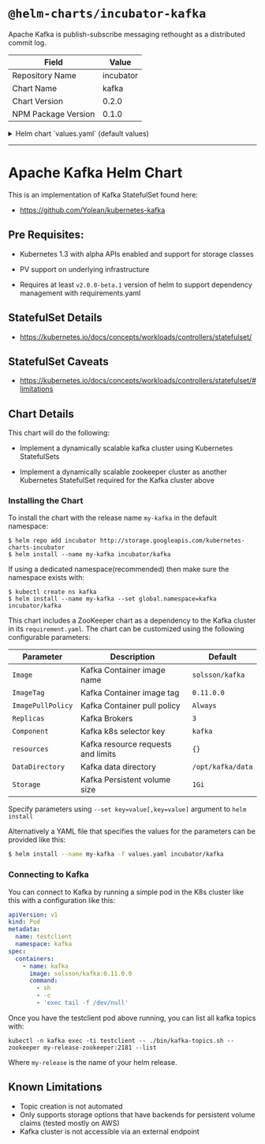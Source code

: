 # `@helm-charts/incubator-kafka`

Apache Kafka is publish-subscribe messaging rethought as a distributed commit log.

| Field               | Value     |
| ------------------- | --------- |
| Repository Name     | incubator |
| Chart Name          | kafka     |
| Chart Version       | 0.2.0     |
| NPM Package Version | 0.1.0     |

<details>

<summary>Helm chart `values.yaml` (default values)</summary>

```yaml
--- #------------------------------------------------------------------------------

#------------------------------------------------------------------------------
# Kafka:
Replicas: 3
Image: 'solsson/kafka'
ImageTag: '0.11.0.0'
ImagePullPolicy: 'IfNotPresent'
resources:
  {}
  # limits:
  #   cpu: 200m
  #   memory: 1536Mi
  # requests:
  #   cpu: 100m
  #   memory: 1024Mi
Storage: '1Gi'
DataDirectory: '/opt/kafka/data'

#------------------------------------------------------------------------------
# Zookeeper:
#------------------------------------------------------------------------------

zookeeper:
  Servers: 3
  Resources: {}
  Heap: '1G'
  Storage: '2Gi'
  ServerPort: 2888
  LeaderElectionPort: 3888
  ClientPort: 2181
  ImagePullPolicy: 'IfNotPresent'
  TickTimeMs: 2000
  InitTicks: 10
  SyncTicks: 5
  ClientCnxns: 60
  SnapRetain: 3
  PurgeHours: 1
  ProbeInitialDelaySeconds: 15
  ProbeTimeoutSeconds: 5
  AntiAffinity: 'hard'
  LogLevel: 'INFO'
```

</details>

---

# Apache Kafka Helm Chart

This is an implementation of Kafka StatefulSet found here:

- https://github.com/Yolean/kubernetes-kafka

## Pre Requisites:

- Kubernetes 1.3 with alpha APIs enabled and support for storage classes

- PV support on underlying infrastructure

- Requires at least `v2.0.0-beta.1` version of helm to support
  dependency management with requirements.yaml

## StatefulSet Details

- https://kubernetes.io/docs/concepts/workloads/controllers/statefulset/

## StatefulSet Caveats

- https://kubernetes.io/docs/concepts/workloads/controllers/statefulset/#limitations

## Chart Details

This chart will do the following:

- Implement a dynamically scalable kafka cluster using Kubernetes StatefulSets

- Implement a dynamically scalable zookeeper cluster as another Kubernetes StatefulSet required for the Kafka cluster above

### Installing the Chart

To install the chart with the release name `my-kafka` in the default
namespace:

```
$ helm repo add incubator http://storage.googleapis.com/kubernetes-charts-incubator
$ helm install --name my-kafka incubator/kafka
```

If using a dedicated namespace(recommended) then make sure the namespace
exists with:

```
$ kubectl create ns kafka
$ helm install --name my-kafka --set global.namespace=kafka incubator/kafka
```

This chart includes a ZooKeeper chart as a dependency to the Kafka
cluster in its `requirement.yaml`. The chart can be customized using the
following configurable parameters:

| Parameter         | Description                        | Default           |
| ----------------- | ---------------------------------- | ----------------- |
| `Image`           | Kafka Container image name         | `solsson/kafka`   |
| `ImageTag`        | Kafka Container image tag          | `0.11.0.0`        |
| `ImagePullPolicy` | Kafka Container pull policy        | `Always`          |
| `Replicas`        | Kafka Brokers                      | `3`               |
| `Component`       | Kafka k8s selector key             | `kafka`           |
| `resources`       | Kafka resource requests and limits | `{}`              |
| `DataDirectory`   | Kafka data directory               | `/opt/kafka/data` |
| `Storage`         | Kafka Persistent volume size       | `1Gi`             |

Specify parameters using `--set key=value[,key=value]` argument to `helm install`

Alternatively a YAML file that specifies the values for the parameters can be provided like this:

```bash
$ helm install --name my-kafka -f values.yaml incubator/kafka
```

### Connecting to Kafka

You can connect to Kafka by running a simple pod in the K8s cluster like this with a configuration like this:

```yaml
apiVersion: v1
kind: Pod
metadata:
  name: testclient
  namespace: kafka
spec:
  containers:
    - name: kafka
      image: solsson/kafka:0.11.0.0
      command:
        - sh
        - -c
        - 'exec tail -f /dev/null'
```

Once you have the testclient pod above running, you can list all kafka
topics with:

`kubectl -n kafka exec -ti testclient -- ./bin/kafka-topics.sh --zookeeper my-release-zookeeper:2181 --list`

Where `my-release` is the name of your helm release.

## Known Limitations

- Topic creation is not automated
- Only supports storage options that have backends for persistent volume claims (tested mostly on AWS)
- Kafka cluster is not accessible via an external endpoint
